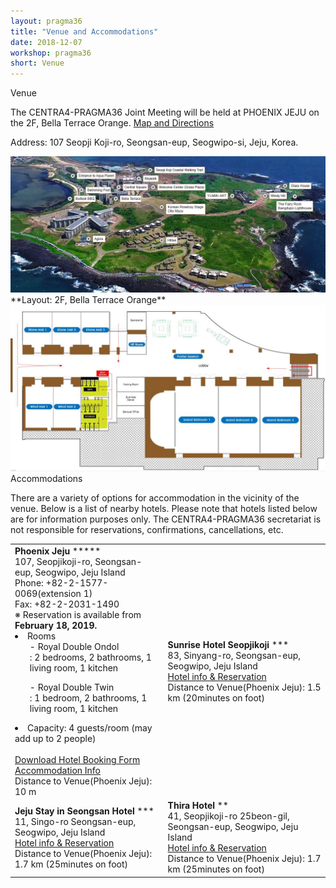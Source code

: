 ```yaml
---
layout: pragma36
title: "Venue and Accommodations"
date: 2018-12-07
workshop: pragma36
short: Venue
---
```


<div class="border36">Venue</div>

The CENTRA4-PRAGMA36 Joint Meeting will be held at PHOENIX JEJU on the 2F, Bella Terrace Orange. 
[Map and Directions](https://www.google.com/maps/place/휘닉스+제주+섭지코지/@33.4305447,126.9255506,17z/data=!3m1!4b1!4m5!3m4!1s0x350d136bd4baf8df:0x55580118da31c48e!8m2!3d33.4305402!4d126.9277393)

Address: 107 Seopji Koji-ro, Seongsan-eup, Seogwipo-si, Jeju, Korea.

<img src="/images/pragma36/venue-1.png" />

<br>
**Layout:  2F, Bella Terrace Orange**

<img src="/images/pragma36/venue-2.jpg" />

<div class="border36">Accommodations</div>

There are a variety of options for accommodation in the vicinity of the venue. Below is a list of 
nearby hotels. Please note that hotels listed below are for information purposes only. The 
CENTRA4-PRAGMA36 secretariat is not responsible for reservations, confirmations, cancellations, etc.

<table class="visa">
<tr>
  <td><b>Phoenix Jeju</b> *****<br>
  107, Seopjikoji-ro, Seongsan-eup, Seogwipo, Jeju Island <br>
  Phone: +82-2-1577-0069(extension 1) <br> Fax: +82-2-2031-1490 <br>
    ※ Reservation is available from <b>February 18, 2019.</b><br>
    <li>Rooms <ul>- Royal Double Ondol<br> : 2 bedrooms, 2 bathrooms, 1 living room, 1 kitchen</ul><ul>- Royal Double Twin<br> : 1 bedroom, 2 bathrooms, 1 living room, 1 kitchen</ul></li>
    <li>Capacity: 4 guests/room (may add up to 2 people)</li><br>
  <a href="http://www.myrgst.com/centra4-pragma36/Hotel%20Booking%20Form_Phoenix%20Jeju.docx">Download Hotel Booking Form </a><br>
  <a href="https://phoenixhnr.co.kr/en/static/jeju/room/detail-condo1">Accommodation Info </a><br>
  Distance to Venue(Phoenix Jeju): 10 m
  </td>
  <td><b>Sunrise Hotel Seopjikoji </b> ***<br>
  83, Sinyang-ro, Seongsan-eup, Seogwipo, Jeju Island<br>
  <a
  href="https://www.hotels.com/ho675747/?as-srs-report=HomePage%7CAutoS%7CHOTEL%7CSunrise%20Hotel%20Seopjikoji%7C0%7C0%7C0%7C1%7C1%7C1%7C675747&q-check-out=2018-11-24&tab=description&q-room-0-adults=2&YGF=1&q-check-in=2018-11-23&MGT=1&WOE=6&WOD=5&ZSX=0&SYE=3&q-room-0-children=0">Hotel info & Reservation</a><br>
  Distance to Venue(Phoenix Jeju): 1.5 km (20minutes on foot)
  </td>
</tr>

<tr>
  <td><b> Jeju Stay in Seongsan Hotel </b> ***<br>
   11, Singo-ro Seongsan-eup, Seogwipo, Jeju Island<br>
   <a href="https://www.hotels.com/ho617933/?as-srs-report=HomePage%7CAutoS%7CHOTEL%7CJeju%20Stay%20in%20Seongsan%20Hotel%7C0%7C0%7C0%7C1%7C1%7C1%7C617933&q-check-out=2018-11-24&tab=description&q-room-0-adults=2&YGF=1&q-check-in=2018-11-23&MGT=1&WOE=6&WOD=5&ZSX=0&SYE=3&q-room-0-children=0">Hotel info & Reservation</a><br>
   Distance to Venue(Phoenix Jeju): 1.7 km (25minutes on foot)
  </td>
  <td><b> Thira Hotel</b> **<br>
  41, Seopjikoji-ro 25beon-gil, Seongsan-eup, Seogwipo, Jeju Island<br>
  <a href="https://www.hotels.com/ho626202848/?pos=HCOM_US&locale=en_US&MGT=c..Jb-ZqR0dTeI.&SYE=c..aM_c5lgGlzg.&WOD=c..K8UJ1BdwwHA.&WOE=c..eo7naQTTJG8.&YGF=c..Jb-ZqR0dTeI.&ZSX=c..Bl5c-QXvGIs.&as-srs-report=c..ikFuCX1wgin6ZOy5XohQ3EFd688EX2OqoTmtq7tIQP9lEFu0j56O_VCPvcB8zl6PhbHpDH1A_qE.&q-check-in=c..nXwIcxCnHTVDOimyVio4Yw..&q-check-out=c..nXwIcxCnHTXWaNBcPdpjoQ..&q-room-0-adults=c..oII3BFxCQ5Y.&q-room-0-children=c..Bl5c-QXvGIs.&tab=c..0oxtl6uEjo5vz5Z-VQJp4w..">Hotel info & Reservation</a><br>
  Distance to Venue(Phoenix Jeju): 1.7 km (25minutes on foot)
  </td>
</tr>

</table>
